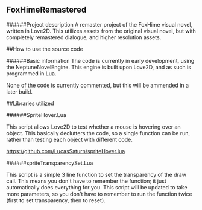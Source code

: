 ## FoxHimeRemastered

######Project description
A remaster project of the FoxHime visual novel, written in Love2D. This utilizes assets from the original visual novel, but with completely remastered dialogue, and higher resolution assets.

##How to use the source code

######Basic information
The code is currently in early development, using the NeptuneNovelEngine. This engine is built upon Love2D, and as such is programmed in Lua. 

None of the code is currently commented, but this will be ammended in a later build.

##Libraries utilized

######SpriteHover.Lua

This script allows Love2D to test whether a mouse is hovering over an object. This basically declutters the code, so a single function can be run, rather than testing each object with different code.

https://github.com/LucasSaturn/spriteHover.lua

######spriteTransparencySet.Lua

This script is a simple 3 line function to set the transparency of the draw call. This means you don't have to remember the function; it just automatically does everything for you. This script will be updated to take more parameters, so you don't have to remember to run the function twice (first to set transparency, then to reset).
